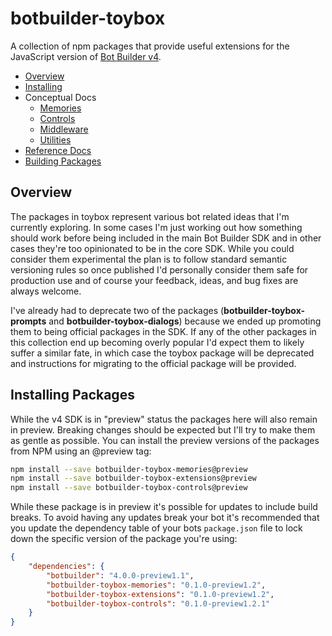 # botbuilder-toybox
A collection of npm packages that provide useful extensions for the JavaScript version of [Bot Builder v4](https://github.com/Microsoft/botbuilder-js).

- [Overview](#overview)
- [Installing](#installing-packages)
- Conceptual Docs
  - [Memories](./memories.md)
  - [Controls](./controls.md)
  - [Middleware](./middleware.md)
  - [Utilities](./utilities.md)
- [Reference Docs](./reference/README.md)
- [Building Packages](./building.md)

## Overview
The packages in toybox represent various bot related ideas that I'm currently exploring. In some cases I'm just working out how something should work before being included in the main Bot Builder SDK and in other cases they're too opinionated to be in the core SDK. While you could consider them experimental the plan is to follow standard semantic versioning rules so once published I'd personally consider them safe for production use and of course your feedback, ideas, and bug fixes are always welcome.

I've already had to deprecate two of the packages (**botbuilder-toybox-prompts** and **botbuilder-toybox-dialogs**) because we ended up promoting them to being official packages in the SDK. If any of the other packages in this collection end up becoming overly popular I'd expect them to likely suffer a similar fate, in which case the toybox package will be deprecated and instructions for migrating to the official package will be provided.  

## Installing Packages
While the v4 SDK is in "preview" status the packages here will also remain in preview. Breaking changes should be expected but I'll try to make them as gentle as possible.  You can install the preview versions of the packages from NPM using an @preview tag:

```bash
npm install --save botbuilder-toybox-memories@preview
npm install --save botbuilder-toybox-extensions@preview
npm install --save botbuilder-toybox-controls@preview
```

While these package is in preview it's possible for updates to include build breaks. To avoid having any updates break your bot it's recommended that you update the dependency table of your bots `package.json` file to lock down the specific version of the package you're using:

```JSON
{
    "dependencies": {
        "botbuilder": "4.0.0-preview1.1",
        "botbuilder-toybox-memories": "0.1.0-preview1.2",
        "botbuilder-toybox-extensions": "0.1.0-preview1.2",
        "botbuilder-toybox-controls": "0.1.0-preview1.2.1"
    }
}
```

